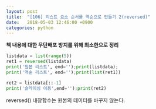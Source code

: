```yaml
---
layout: post
title:  "[106] 리스트 요소 순서를 역순으로 만들기 2(reversed)"
date:   2018-05-03 12:46:00 +0900
categories: python
---
```


**책 내용에 대한 무단배포 방지를 위해 최소한으로 정리**

```python
listdata = list(range(5))
ret1 = reversed(listdata)
print('원본 리스트', end='');print(listdata);
print('역순 리스트', end='');print(list(ret1))

ret2 = listdata[::-1]
print('슬라이싱 이용',end='');print(ret2)
```

reversed() 내장함수는 원본의 데이터를 바꾸지 않는다.
